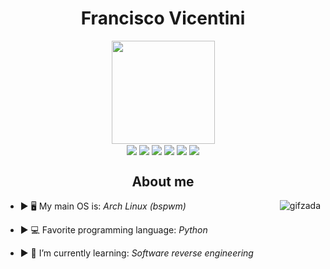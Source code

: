 <h1 align="center">Francisco Vicentini</h1>

<div align="center"> 
  <img height="165em" src="https://github-readme-stats.vercel.app/api?username=Gl4sya&show_icons=true&theme=dark&include_all_commits=true&count_private=true"/> 
</div>

<div align="center"> 
  <img align="center"
src=https://img.shields.io/badge/python-3670A0?style=for-the-badge&logo=python&logoColor=white>
  <img align="center"
src=https://img.shields.io/badge/c-%2300599C.svg?style=for-the-badge&logo=c&logoColor=white>
  <img align="center"
src=https://img.shields.io/badge/VIM-%2311AB00.svg?style=for-the-badge&logo=vim&logoColor=white>
  <img align="center"
src=https://img.shields.io/badge/Arch%20Linux-1793D1?logo=arch-linux&logoColor=fff&style=for-the-badge>
  <img align="center"
src=https://img.shields.io/badge/Brave-FB542B?style=for-the-badge&logo=Brave&logoColor=white>
  <img align="center"
src=https://img.shields.io/badge/DuckDuckGo-DE5833?style=for-the-badge&logo=DuckDuckGo&logoColor=white>  
</div>
  
<h2 align="center">About me</h2>
<div>
  <img align="right" alt="gifzada" src="https://i.pinimg.com/originals/38/ca/f5/38caf5e4e66f63cd16e788dc52770dee.gif">
</div>

<div>
  
 - ► 🖥 My main OS is: *Arch Linux (bspwm)*
  
 - ► 💻 Favorite programming language: *Python*
  
 - ► 🌱 I’m currently learning: *Software reverse engineering*
</div>

